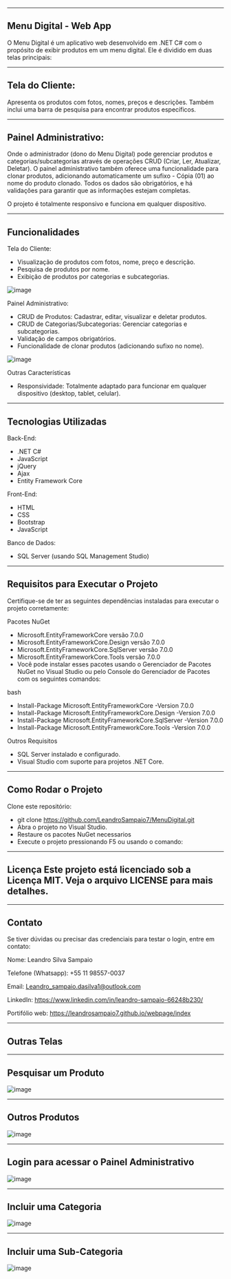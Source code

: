 -----------------------------------------------------------------------------------------
Menu Digital - Web App
-----------------------------------------------------------------------------------------

O Menu Digital é um aplicativo web desenvolvido em .NET C# com o propósito de exibir produtos em um menu digital. Ele é dividido em duas telas principais:

-----------------------------------------------------------------------------------------
Tela do Cliente:
-----------------------------------------------------------------------------------------
Apresenta os produtos com fotos, nomes, preços e descrições. Também inclui uma barra de pesquisa para encontrar produtos específicos.

-----------------------------------------------------------------------------------------
Painel Administrativo:
-----------------------------------------------------------------------------------------
Onde o administrador (dono do Menu Digital) pode gerenciar produtos e categorias/subcategorias através de operações CRUD (Criar, Ler, Atualizar, Deletar). 
O painel administrativo também oferece uma funcionalidade para clonar produtos, adicionando automaticamente um sufixo - Cópia (01) ao nome do produto clonado. Todos os dados 
são obrigatórios, e há validações para garantir que as informações estejam completas.

O projeto é totalmente responsivo e funciona em qualquer dispositivo.

-----------------------------------------------------------------------------------------
Funcionalidades
-----------------------------------------------------------------------------------------
Tela do Cliente:
- Visualização de produtos com fotos, nome, preço e descrição.
- Pesquisa de produtos por nome.
- Exibição de produtos por categorias e subcategorias.
  
![image](https://github.com/user-attachments/assets/a25c3e7a-0485-4042-98e1-39d0537edac9)


Painel Administrativo:
- CRUD de Produtos: Cadastrar, editar, visualizar e deletar produtos.
- CRUD de Categorias/Subcategorias: Gerenciar categorias e subcategorias.
- Validação de campos obrigatórios.
- Funcionalidade de clonar produtos (adicionando sufixo no nome).
  
![image](https://github.com/user-attachments/assets/0f873234-a3c8-4741-9bce-fd61cbff4cb7)

  
Outras Características
- Responsividade: Totalmente adaptado para funcionar em qualquer dispositivo (desktop, tablet, celular).



-----------------------------------------------------------------------------------------
Tecnologias Utilizadas
-----------------------------------------------------------------------------------------
Back-End:
- .NET C#
- JavaScript
- jQuery
- Ajax
- Entity Framework Core

Front-End:
- HTML
- CSS
- Bootstrap
- JavaScript

Banco de Dados:
- SQL Server (usando SQL Management Studio)


-----------------------------------------------------------------------------------------
Requisitos para Executar o Projeto
-----------------------------------------------------------------------------------------
Certifique-se de ter as seguintes dependências instaladas para executar o projeto corretamente:

Pacotes NuGet
- Microsoft.EntityFrameworkCore versão 7.0.0
- Microsoft.EntityFrameworkCore.Design versão 7.0.0
- Microsoft.EntityFrameworkCore.SqlServer versão 7.0.0
- Microsoft.EntityFrameworkCore.Tools versão 7.0.0
- Você pode instalar esses pacotes usando o Gerenciador de Pacotes NuGet no Visual Studio ou pelo Console do Gerenciador de Pacotes com os seguintes comandos:

bash
- Install-Package Microsoft.EntityFrameworkCore -Version 7.0.0
- Install-Package Microsoft.EntityFrameworkCore.Design -Version 7.0.0
- Install-Package Microsoft.EntityFrameworkCore.SqlServer -Version 7.0.0
- Install-Package Microsoft.EntityFrameworkCore.Tools -Version 7.0.0

Outros Requisitos
- SQL Server instalado e configurado.
- Visual Studio com suporte para projetos .NET Core.

-----------------------------------------------------------------------------------------
Como Rodar o Projeto
-----------------------------------------------------------------------------------------

Clone este repositório:
- git clone https://github.com/LeandroSampaio7/MenuDigital.git
- Abra o projeto no Visual Studio.
- Restaure os pacotes NuGet necessarios
- Execute o projeto pressionando F5 ou usando o comando:


-----------------------------------------------------------------------------------------
Licença
Este projeto está licenciado sob a Licença MIT. Veja o arquivo LICENSE para mais detalhes.
-----------------------------------------------------------------------------------------


-----------------------------------------------------------------------------------------
Contato
-----------------------------------------------------------------------------------------
Se tiver dúvidas ou precisar das credenciais para testar o login, entre em contato:

Nome: Leandro Silva Sampaio

Telefone (Whatsapp): +55 11 98557-0037

Email: Leandro_sampaio.dasilva1@outlook.com

LinkedIn: https://www.linkedin.com/in/leandro-sampaio-66248b230/

Portifólio web: https://leandrosampaio7.github.io/webpage/index

-----------------------------------------------------------------------------------------
Outras Telas
-----------------------------------------------------------------------------------------

-----------------------------------------------------------------------------------------
Pesquisar um Produto
-----------------------------------------------------------------------------------------
![image](https://github.com/user-attachments/assets/824ed368-0e34-4d0e-b197-89adce7a2088)

-----------------------------------------------------------------------------------------
Outros Produtos
-----------------------------------------------------------------------------------------
![image](https://github.com/user-attachments/assets/c15a9123-b9b2-49b7-a267-ab04c8ea3f15)

-----------------------------------------------------------------------------------------
Login para acessar o Painel Administrativo
-----------------------------------------------------------------------------------------
![image](https://github.com/user-attachments/assets/b04f31ad-80ff-46f9-9392-20097c0702dc)

-----------------------------------------------------------------------------------------
Incluir uma Categoria
-----------------------------------------------------------------------------------------
![image](https://github.com/user-attachments/assets/2fe622f2-6405-4c53-8de8-bc298c0193ee)

-----------------------------------------------------------------------------------------
Incluir uma Sub-Categoria
-----------------------------------------------------------------------------------------
![image](https://github.com/user-attachments/assets/9b197181-9d1b-4310-83de-d6320476d236)







